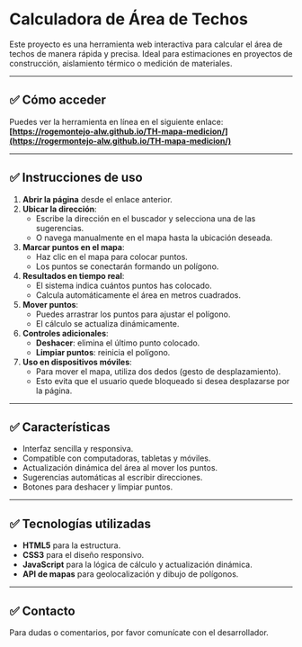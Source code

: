 # Calculadora de Área de Techos

Este proyecto es una herramienta web interactiva para calcular el área de techos de manera rápida y precisa. Ideal para estimaciones en proyectos de construcción, aislamiento térmico o medición de materiales.

---

## ✅ Cómo acceder
Puedes ver la herramienta en línea en el siguiente enlace:  
**[https://rogemontejo-alw.github.io/TH-mapa-medicion/](https://rogermontejo-alw.github.io/TH-mapa-medicion/)**

---

## ✅ Instrucciones de uso
1. **Abrir la página** desde el enlace anterior.
2. **Ubicar la dirección**:
   - Escribe la dirección en el buscador y selecciona una de las sugerencias.
   - O navega manualmente en el mapa hasta la ubicación deseada.
3. **Marcar puntos en el mapa**:
   - Haz clic en el mapa para colocar puntos.
   - Los puntos se conectarán formando un polígono.
4. **Resultados en tiempo real**:
   - El sistema indica cuántos puntos has colocado.
   - Calcula automáticamente el área en metros cuadrados.
5. **Mover puntos**:
   - Puedes arrastrar los puntos para ajustar el polígono.
   - El cálculo se actualiza dinámicamente.
6. **Controles adicionales**:
   - **Deshacer**: elimina el último punto colocado.
   - **Limpiar puntos**: reinicia el polígono.
7. **Uso en dispositivos móviles**:
   - Para mover el mapa, utiliza dos dedos (gesto de desplazamiento).
   - Esto evita que el usuario quede bloqueado si desea desplazarse por la página.

---

## ✅ Características
- Interfaz sencilla y responsiva.
- Compatible con computadoras, tabletas y móviles.
- Actualización dinámica del área al mover los puntos.
- Sugerencias automáticas al escribir direcciones.
- Botones para deshacer y limpiar puntos.

---

## ✅ Tecnologías utilizadas
- **HTML5** para la estructura.
- **CSS3** para el diseño responsivo.
- **JavaScript** para la lógica de cálculo y actualización dinámica.
- **API de mapas** para geolocalización y dibujo de polígonos.

---

## ✅ Contacto
Para dudas o comentarios, por favor comunícate con el desarrollador.
